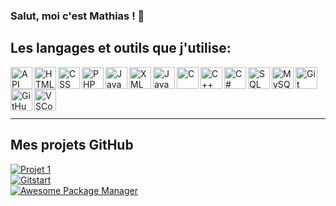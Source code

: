 ### Salut, moi c'est Mathias ! 👋 

## Les langages et outils que j'utilise:

<img align="left" alt="API" width="35px" src="https://drive.google.com/uc?export=view&id=1vwKwsq4CATtXilI7yy6PTUOmLzB4Bavn" />  
<img align="left" alt="HTML" width="35px" src="https://drive.google.com/uc?export=view&id=1RJKsn0xec0t5Sh-JNRSscr_stUUUYYo0" />  
<img align="left" alt="CSS" width="35px" src="https://drive.google.com/uc?export=view&id=1VutK1aWA9j7k6u05xJpdsexxhFvrhg9_" />  
<img align="left" alt="PHP" width="35px" src="https://drive.google.com/uc?export=view&id=1M-G8sFv-UnwJL7gLQkHXHmcJndfcrW84" />  
<img align="left" alt="JavaScript" width="35px" src="https://drive.google.com/uc?export=view&id=1FvPDYbpx7iM7JYVW0ZR_ozgl5m4vH4dh" />  
<img align="left" alt="XML" width="35px" src="https://drive.google.com/uc?export=view&id=1ZAXzO4LM5RieRBYRV9aCeSexwycN1aBS" />  
<img align="left" alt="Java" width="35px" src="https://drive.google.com/uc?export=view&id=1rsmXO4VTl3t3OkMrr9giIb2TeXak-a_b" />  
<img align="left" alt="C" width="35px" src="https://drive.google.com/uc?export=view&id=1pKtUGUPotaCL873uXlnfkWDSFIeOYDgb" />  
<img align="left" alt="C++" width="35px" src="https://drive.google.com/uc?export=view&id=1fKIf_0tcK41qVfOv_tuuRx_V3hKPwMXE" />  
<img align="left" alt="C#" width="35px" src="https://drive.google.com/uc?export=view&id=1-AOVwYbW8lGmRn9Oj7mzg-M6JyvAWIse" />  
<img align="left" alt="SQL" width="35px" src="https://drive.google.com/uc?export=view&id=1NNTaedJo3UnXGNeraO6RbZH0-ozGTc7u" />  
<img align="left" alt="MySQL" width="35px" src="https://drive.google.com/uc?export=view&id=1bTYSBSXe9sSygx_2R_CMOIk5tyW48zWi" />  
<img align="left" alt="Git" width="35px" src="https://drive.google.com/uc?export=view&id=1WG8ZXpXOo3su-hmUU9weXHhBCaHB3W77" />  
<img align="left" alt="GitHub" width="35px" src="https://drive.google.com/uc?export=view&id=1dAheSt3TGDVwuvbbDEiet1Twif0yVy4M" />  
<img align="left" alt="VSCode" width="35px" src="https://drive.google.com/uc?export=view&id=12pBBtodS4VD5enLa0EVQVuwkqrYod3Al" />  

<br /><br /><br /><br />

---

## Mes projets GitHub
[![Projet 1](https://github-readme-stats.vercel.app/api/pin/?username=shinokada&repo=fastapi-web-starter&show_owner=true)](https://github.com/shinokada/fastapi-web-starter)  
[![Gitstart](https://github-readme-stats.vercel.app/api/pin/?username=shinokada&repo=gitstart&show_owner=true)](https://github.com/shinokada/gitstart)  
[![Awesome Package Manager](https://github-readme-stats.vercel.app/api/pin/?username=shinokada&repo=awesome&show_owner=true)](https://github.com/shinokada/awesome)
